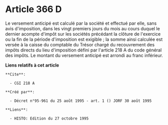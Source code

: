 # Article 366 D

Le versement anticipé est calculé par la société et effectué par elle, sans avis d'imposition, dans les vingt premiers jours
du mois au cours duquel le dernier acompte d'impôt sur les sociétés précédant la clôture de l'exercice ou la fin de la
période d'imposition est exigible ; la somme ainsi calculée est versée à la caisse du comptable du Trésor chargé du
recouvrement des impôts directs du lieu d'imposition défini par l'article 218 A du code général des impôts. Le montant du
versement anticipé est arrondi au franc inférieur.

**Liens relatifs à cet article**

	**Cite**:

	  - CGI 218 A

	**Créé par**:

	  - Décret n°95-961 du 25 août 1995 - art. 1 () JORF 30 août 1995

	**Liens**:

	  - HISTO: Edition du 27 octobre 1995
